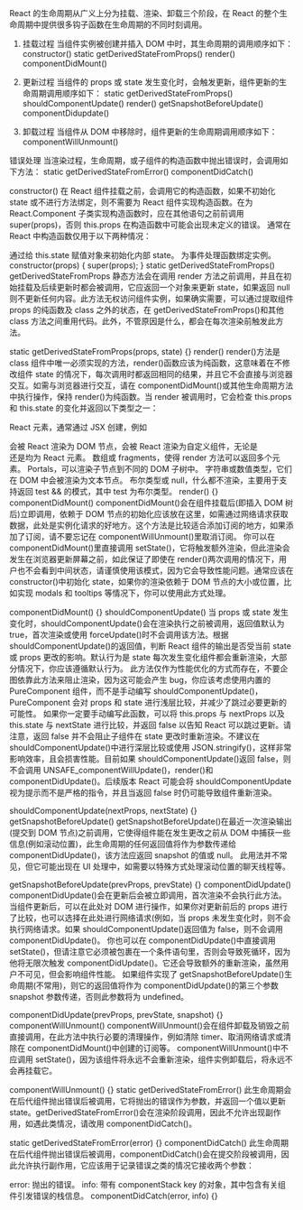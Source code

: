 React 的生命周期从广义上分为挂载、渲染、卸载三个阶段，在 React 的整个生命周期中提供很多钩子函数在生命周期的不同时刻调用。

1. 挂载过程
   当组件实例被创建并插入 DOM 中时，其生命周期的调用顺序如下：
   constructor()
   static getDerivedStateFromProps()
   render()
   componentDidMount()

2. 更新过程
   当组件的 props 或 state 发生变化时，会触发更新，组件更新的生命周期调用顺序如下：
   static getDerivedStateFromProps()
   shouldComponentUpdate()
   render()
   getSnapshotBeforeUpdate()
   componentDidupdate()

3. 卸载过程
   当组件从 DOM 中移除时，组件更新的生命周期调用顺序如下：
   componentWillUnmount()

错误处理
当渲染过程，生命周期，或子组件的构造函数中抛出错误时，会调用如下方法：
static getDerivedStateFromError()
componentDidCatch()

constructor()
在 React 组件挂载之前，会调用它的构造函数，如果不初始化 state 或不进行方法绑定，则不需要为 React 组件实现构造函数。在为 React.Component 子类实现构造函数时，应在其他语句之前前调用 super(props)，否则 this.props 在构造函数中可能会出现未定义的错误。 通常在 React 中构造函数仅用于以下两种情况：

通过给 this.state 赋值对象来初始化内部 state。
为事件处理函数绑定实例。
constructor(props) {
super(props);
}
static getDerivedStateFromProps()
getDerivedStateFromProps 静态方法会在调用 render 方法之前调用，并且在初始挂载及后续更新时都会被调用，它应返回一个对象来更新 state，如果返回 null 则不更新任何内容。此方法无权访问组件实例，如果确实需要，可以通过提取组件 props 的纯函数及 class 之外的状态，在 getDerivedStateFromProps()和其他 class 方法之间重用代码。此外，不管原因是什么，都会在每次渲染前触发此方法。

static getDerivedStateFromProps(props, state) {}
render()
render()方法是 class 组件中唯一必须实现的方法，render()函数应该为纯函数，这意味着在不修改组件 state 的情况下，每次调用时都返回相同的结果，并且它不会直接与浏览器交互。如需与浏览器进行交互，请在 componentDidMount()或其他生命周期方法中执行操作，保持 render()为纯函数。当 render 被调用时，它会检查 this.props 和 this.state 的变化并返回以下类型之一：

React 元素，通常通过 JSX 创建，例如<div />会被 React 渲染为 DOM 节点，<MyComponent />会被 React 渲染为自定义组件，无论是<div />还是<MyComponent />均为 React 元素。
数组或 fragments，使得 render 方法可以返回多个元素。
Portals，可以渲染子节点到不同的 DOM 子树中。
字符串或数值类型，它们在 DOM 中会被渲染为文本节点。
布尔类型或 null，什么都不渲染，主要用于支持返回 test && <Child />的模式，其中 test 为布尔类型。
render() {}
componentDidMount()
componentDidMount()会在组件挂载后(即插入 DOM 树后)立即调用，依赖于 DOM 节点的初始化应该放在这里，如需通过网络请求获取数据，此处是实例化请求的好地方。这个方法是比较适合添加订阅的地方，如果添加了订阅，请不要忘记在 componentWillUnmount()里取消订阅。
你可以在 componentDidMount()里直接调用 setState()，它将触发额外渲染，但此渲染会发生在浏览器更新屏幕之前，如此保证了即使在 render()两次调用的情况下，用户也不会看到中间状态，请谨慎使用该模式，因为它会导致性能问题。通常应该在 constructor()中初始化 state，如果你的渲染依赖于 DOM 节点的大小或位置，比如实现 modals 和 tooltips 等情况下，你可以使用此方式处理。

componentDidMount() {}
shouldComponentUpdate()
当 props 或 state 发生变化时，shouldComponentUpdate()会在渲染执行之前被调用，返回值默认为 true，首次渲染或使用 forceUpdate()时不会调用该方法。根据 shouldComponentUpdate()的返回值，判断 React 组件的输出是否受当前 state 或 props 更改的影响。默认行为是 state 每次发生变化组件都会重新渲染，大部分情况下，你应该遵循默认行为。
此方法仅作为性能优化的方式而存在，不要企图依靠此方法来阻止渲染，因为这可能会产生 bug，你应该考虑使用内置的 PureComponent 组件，而不是手动编写 shouldComponentUpdate()，PureComponent 会对 props 和 state 进行浅层比较，并减少了跳过必要更新的可能性。
如果你一定要手动编写此函数，可以将 this.props 与 nextProps 以及 this.state 与 nextState 进行比较，并返回 false 以告知 React 可以跳过更新。请注意，返回 false 并不会阻止子组件在 state 更改时重新渲染。不建议在 shouldComponentUpdate()中进行深层比较或使用 JSON.stringify()，这样非常影响效率，且会损害性能。目前如果 shouldComponentUpdate()返回 false，则不会调用 UNSAFE_componentWillUpdate()，render()和 componentDidUpdate()。后续版本 React 可能会将 shouldComponentUpdate 视为提示而不是严格的指令，并且当返回 false 时仍可能导致组件重新渲染。

shouldComponentUpdate(nextProps, nextState) {}
getSnapshotBeforeUpdate()
getSnapshotBeforeUpdate()在最近一次渲染输出(提交到 DOM 节点)之前调用，它使得组件能在发生更改之前从 DOM 中捕获一些信息(例如滚动位置)，此生命周期的任何返回值将作为参数传递给 componentDidUpdate()，该方法应返回 snapshot 的值或 null。
此用法并不常见，但它可能出现在 UI 处理中，如需要以特殊方式处理滚动位置的聊天线程等。

getSnapshotBeforeUpdate(prevProps, prevState) {}
componentDidUpdate()
componentDidUpdate()会在更新后会被立即调用，首次渲染不会执行此方法。当组件更新后，可以在此处对 DOM 进行操作，如果你对更新前后的 props 进行了比较，也可以选择在此处进行网络请求(例如，当 props 未发生变化时，则不会执行网络请求。如果 shouldComponentUpdate()返回值为 false，则不会调用 componentDidUpdate()。
你也可以在 componentDidUpdate()中直接调用 setState()，但请注意它必须被包裹在一个条件语句里，否则会导致死循环，因为他将无限次触发 componentDidUpdate()。它还会导致额外的重新渲染，虽然用户不可见，但会影响组件性能。
如果组件实现了 getSnapshotBeforeUpdate()生命周期(不常用)，则它的返回值将作为 componentDidUpdate()的第三个参数 snapshot 参数传递，否则此参数将为 undefined。

componentDidUpdate(prevProps, prevState, snapshot) {}
componentWillUnmount()
componentWillUnmount()会在组件卸载及销毁之前直接调用，在此方法中执行必要的清理操作，例如清除 timer、取消网络请求或清除在 componentDidMount()中创建的订阅等。
componentWillUnmount()中不应调用 setState()，因为该组件将永远不会重新渲染，组件实例卸载后，将永远不会再挂载它。

componentWillUnmount() {}
static getDerivedStateFromError()
此生命周期会在后代组件抛出错误后被调用，它将抛出的错误作为参数，并返回一个值以更新 state。getDerivedStateFromError()会在渲染阶段调用，因此不允许出现副作用，如遇此类情况，请改用 componentDidCatch()。

static getDerivedStateFromError(error) {}
componentDidCatch()
此生命周期在后代组件抛出错误后被调用，componentDidCatch()会在提交阶段被调用，因此允许执行副作用，它应该用于记录错误之类的情况它接收两个参数：

error: 抛出的错误。
info: 带有 componentStack key 的对象，其中包含有关组件引发错误的栈信息。
componentDidCatch(error, info) {}
